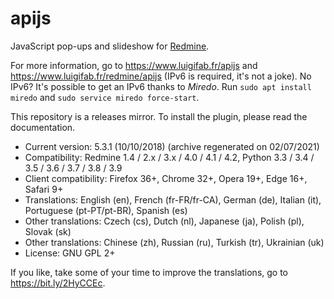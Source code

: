 # apijs

JavaScript pop-ups and slideshow for [Redmine](https://github.com/redmine/redmine).

For more information, go to https://www.luigifab.fr/apijs and https://www.luigifab.fr/redmine/apijs (IPv6 is required, it's not a joke). No IPv6? It's possible to get an IPv6 thanks to *Miredo*. Run `sudo apt install miredo` and `sudo service miredo force-start`.

This repository is a releases mirror. To install the plugin, please read the documentation.

- Current version: 5.3.1 (10/10/2018) (archive regenerated on 02/07/2021)
- Compatibility: Redmine 1.4 / 2.x / 3.x / 4.0 / 4.1 / 4.2, Python 3.3 / 3.4 / 3.5 / 3.6 / 3.7 / 3.8 / 3.9
- Client compatibility: Firefox 36+, Chrome 32+, Opera 19+, Edge 16+, Safari 9+
- Translations: English (en), French (fr-FR/fr-CA), German (de), Italian (it), Portuguese (pt-PT/pt-BR), Spanish (es)
- Other translations: Czech (cs), Dutch (nl), Japanese (ja), Polish (pl), Slovak (sk)
- Other translations: Chinese (zh), Russian (ru), Turkish (tr), Ukrainian (uk)
- License: GNU GPL 2+

If you like, take some of your time to improve the translations, go to https://bit.ly/2HyCCEc.
